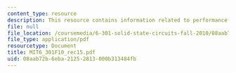 ```yaml
---
content_type: resource
description: This resource contains information related to performance metrics.
file: null
file_location: /coursemedia/6-301-solid-state-circuits-fall-2010/08aab72b6eba21252813000b313484fb_MIT6_301F10_rec15.pdf
file_type: application/pdf
resourcetype: Document
title: MIT6_301F10_rec15.pdf
uid: 08aab72b-6eba-2125-2813-000b313484fb
---
```

